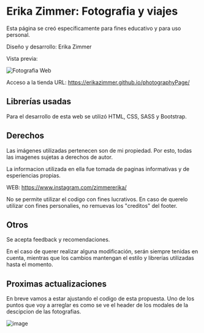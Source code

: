 # Erika Zimmer: Fotografia y viajes

Esta página se creó específicamente para fines educativo y para uso personal.

Diseño y desarrollo: Erika Zimmer

Vista previa: 

![Fotografia Web](https://user-images.githubusercontent.com/55201104/181821941-7bd67f35-912d-4af3-9caf-3738162f34ab.gif)

Acceso a la tienda
URL: https://erikazimmer.github.io/photographyPage/
 
## Librerías usadas

Para el desarrollo de esta web se utilizó HTML, CSS, SASS y Bootstrap.

## Derechos

Las imágenes utilizadas pertenecen son de mi propiedad. Por esto, todas las imagenes sujetas a derechos de autor.

La informacion utilizada en ella fue tomada de paginas informativas y de esperiencias propias.

WEB: https://www.instagram.com/zimmererika/

No se permite utilizar el codigo con fines lucrativos. En caso de querelo utilizar con fines personalies, no remuevas los "creditos" del footer. 

## Otros

Se acepta feedback y recomendaciones.

En el caso de querer realizar alguna modificación, serán siempre tenidas en cuenta, mientras que los cambios mantengan el estilo y librerías utilizadas hasta el momento.

## Proximas actualizaciones

En breve vamos a estar ajustando el codigo de esta propuesta. Uno de los puntos que voy a arreglar es como se ve el header de los modales de la descipcion de las fotografias.  

![image](https://user-images.githubusercontent.com/55201104/181821210-a4825030-bd73-4617-a50b-67327747efec.png)
